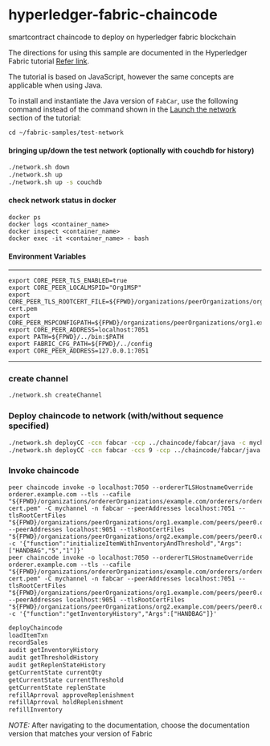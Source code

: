 # hyperledger-fabric-chaincode
smartcontract chaincode to deploy on hyperledger fabric blockchain

The directions for using this sample are documented in the Hyperledger Fabric tutorial [Refer link](https://hyperledger-fabric.readthedocs.io/en/latest/write_first_app.html).

The tutorial is based on JavaScript, however the same concepts are applicable when using Java.

To install and instantiate the Java version of `FabCar`, use the following command instead of the command shown in the [Launch the network](https://hyperledger-fabric.readthedocs.io/en/release-1.4/write_first_app.html#launch-the-network) section of the tutorial:


```git
cd ~/fabric-samples/test-network
```

#### bringing up/down the test network (optionally with couchdb for history)

```bash
./network.sh down
./network.sh up
./network.sh up -s couchdb
```

#### check network status in docker

```docker
docker ps
docker logs <container_name>
docker inspect <container_name>
docker exec -it <container_name> - bash
```

#### Environment Variables
____

```
export CORE_PEER_TLS_ENABLED=true
export CORE_PEER_LOCALMSPID="Org1MSP"
export CORE_PEER_TLS_ROOTCERT_FILE=${FPWD}/organizations/peerOrganizations/org1.example.com/tlsca/tlsca.org1.example.com-cert.pem
export CORE_PEER_MSPCONFIGPATH=${FPWD}/organizations/peerOrganizations/org1.example.com/users/Admin@org1.example.com/msp
export CORE_PEER_ADDRESS=localhost:7051
export PATH=${FPWD}/../bin:$PATH
export FABRIC_CFG_PATH=${FPWD}/../config
export CORE_PEER_ADDRESS=127.0.0.1:7051
```
____

### create channel

```bash
./network.sh createChannel
```

### Deploy chaincode to network (with/without sequence specified)

```bash
./network.sh deployCC -ccn fabcar -ccp ../chaincode/fabcar/java -c mychannel -ccl java
./network.sh deployCC -ccn fabcar -ccs 9 -ccp ../chaincode/fabcar/java -c mychannel -ccl java
```

### Invoke chaincode

```
peer chaincode invoke -o localhost:7050 --ordererTLSHostnameOverride orderer.example.com --tls --cafile "${FPWD}/organizations/ordererOrganizations/example.com/orderers/orderer.example.com/msp/tlscacerts/tlsca.example.com-cert.pem" -C mychannel -n fabcar --peerAddresses localhost:7051 --tlsRootCertFiles "${FPWD}/organizations/peerOrganizations/org1.example.com/peers/peer0.org1.example.com/tls/ca.crt" --peerAddresses localhost:9051 --tlsRootCertFiles "${FPWD}/organizations/peerOrganizations/org2.example.com/peers/peer0.org2.example.com/tls/ca.crt" -c '{"function":"initializeItemWithInventoryAndThreshold","Args":["HANDBAG","5","1"]}'
peer chaincode invoke -o localhost:7050 --ordererTLSHostnameOverride orderer.example.com --tls --cafile "${FPWD}/organizations/ordererOrganizations/example.com/orderers/orderer.example.com/msp/tlscacerts/tlsca.example.com-cert.pem" -C mychannel -n fabcar --peerAddresses localhost:7051 --tlsRootCertFiles "${FPWD}/organizations/peerOrganizations/org1.example.com/peers/peer0.org1.example.com/tls/ca.crt" --peerAddresses localhost:9051 --tlsRootCertFiles "${FPWD}/organizations/peerOrganizations/org2.example.com/peers/peer0.org2.example.com/tls/ca.crt" -c '{"function":"getInventoryHistory","Args":["HANDBAG"]}'
```

```bash
deployChaincode
loadItemTxn
recordSales
audit getInventoryHistory
audit getThresholdHistory
audit getReplenStateHistory
getCurrentState currentQty
getCurrentState currentThreshold
getCurrentState replenState
refillAprroval approveReplenishment
refillAprroval holdReplenishment
refillInventory
```

*NOTE:* After navigating to the documentation, choose the documentation version that matches your version of Fabric
